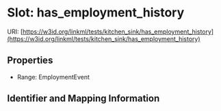 # Slot: has_employment_history

URI: [https://w3id.org/linkml/tests/kitchen_sink/has_employment_history](https://w3id.org/linkml/tests/kitchen_sink/has_employment_history)



<!-- no inheritance hierarchy -->


## Properties

 * Range: EmploymentEvent



## Identifier and Mapping Information





